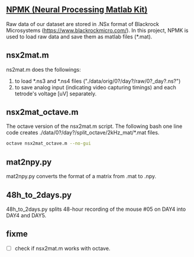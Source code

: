 ## [NPMK (Neural Processing Matlab Kit)](https://github.com/BlackrockMicrosystems/NPMK)
Raw data of our dataset are stored in .NSx format of Blackrock Microsystems (https://www.blackrockmicro.com/). In this project, NPMK is used to load raw data and save them as matlab files (*.mat).

## nsx2mat.m
ns2mat.m does the followings:
1) to load *.ns3 and *.ns4 files ("./data/orig/0?/day?/raw/0?_day?.ns?")
2) to save analog input (indicating video capturing timings) and each tetrode's voltage [uV] separately.

## nsx2mat_octave.m
The octave version of the nsx2mat.m script. The following bash one line code creates ./data/0?/day?/split_octave/2kHz_mat/*.mat files.
``` bash
octave nsx2mat_octave.m --no-gui
```

## mat2npy.py
mat2npy.py converts the format of a matrix from .mat to .npy.

## 48h_to_2days.py
48h_to_2days.py splits 48-hour recording of the mouse #05 on DAY4 into DAY4 and DAY5.

## fixme
- [ ] check if nsx2mat.m works with octave.
